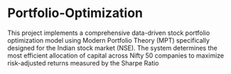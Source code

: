 # Portfolio-Optimization
This project implements a comprehensive data-driven stock portfolio optimization model using Modern Portfolio Theory (MPT) specifically designed for the Indian stock market (NSE). The system determines the most efficient allocation of capital across Nifty 50 companies to maximize risk-adjusted returns measured by the Sharpe Ratio

